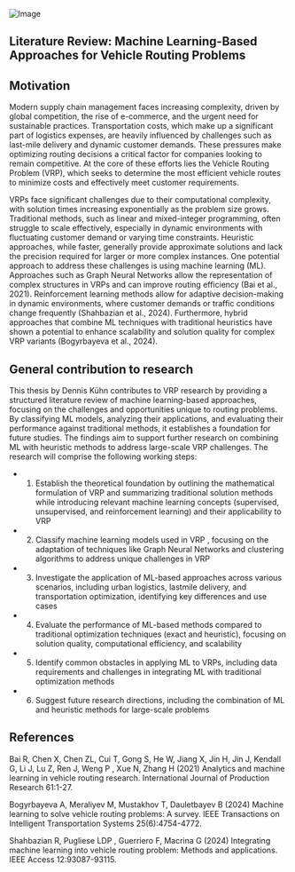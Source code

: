 ![Image](image_000000_da8f1eb061219649d78cb95ea422d148d089b6db1f62496375714183476b1033.png)

## Literature Review: Machine Learning-Based Approaches for Vehicle Routing Problems

## Motivation

Modern supply chain management faces increasing complexity, driven by global competition, the rise of e-commerce, and the urgent need for sustainable practices. Transportation costs, which make up a significant part of logistics expenses, are heavily influenced by challenges such as last-mile delivery and dynamic customer demands. These pressures make optimizing routing decisions a critical factor for companies looking to remain competitive. At the core of these efforts lies the Vehicle Routing Problem (VRP), which seeks to determine the most efficient vehicle routes to minimize costs and effectively meet customer requirements.

VRPs face significant challenges due to their computational complexity, with solution times increasing exponentially as the problem size grows. Traditional methods, such as linear and mixed-integer programming, often struggle to scale effectively, especially in dynamic environments with fluctuating customer demand or varying time constraints. Heuristic approaches, while faster, generally provide approximate solutions and lack the precision required for larger or more complex instances. One potential approach to address these challenges is using machine learning (ML). Approaches such as Graph Neural Networks allow the representation of complex structures in VRPs and can improve routing efficiency (Bai et al., 2021). Reinforcement learning methods allow for adaptive decision-making in dynamic environments, where customer demands or traffic conditions change frequently (Shahbazian et al., 2024). Furthermore, hybrid approaches that combine ML techniques with traditional heuristics have shown a potential to enhance scalability and solution quality for complex VRP variants (Bogyrbayeva et al., 2024).

## General contribution to research

This thesis by Dennis Kühn contributes to VRP research by providing a structured literature review of machine learning-based approaches, focusing on the challenges and opportunities unique to routing problems. By classifying ML models, analyzing their applications, and evaluating their performance against traditional methods, it establishes a foundation for future studies. The findings aim to support further research on combining ML with heuristic methods to address large-scale VRP challenges. The research will comprise the following working steps:

- 1. Establish the theoretical foundation by outlining the mathematical formulation of VRP and summarizing traditional solution methods while introducing relevant machine learning concepts (supervised, unsupervised, and reinforcement learning) and their applicability to VRP
- 2. Classify machine learning models used in VRP , focusing on the adaptation of techniques like Graph Neural Networks and clustering algorithms to address unique challenges in VRP
- 3. Investigate the application of ML-based approaches across various scenarios, including urban logistics, lastmile delivery, and transportation optimization, identifying key differences and use cases
- 4. Evaluate the performance of ML-based methods compared to traditional optimization techniques (exact and heuristic), focusing on solution quality, computational efficiency, and scalability
- 5. Identify common obstacles in applying ML to VRPs, including data requirements and challenges in integrating ML with traditional optimization methods
- 6. Suggest future research directions, including the combination of ML and heuristic methods for large-scale problems

## References

Bai R, Chen X, Chen ZL, Cui T, Gong S, He W, Jiang X, Jin H, Jin J, Kendall G, Li J, Lu Z, Ren J, Weng P , Xue N, Zhang H (2021) Analytics and machine learning in vehicle routing research. International Journal of Production Research 61:1-27.

Bogyrbayeva A, Meraliyev M, Mustakhov T, Dauletbayev B (2024) Machine learning to solve vehicle routing problems: A survey. IEEE Transactions on Intelligent Transportation Systems 25(6):4754-4772.

Shahbazian R, Pugliese LDP , Guerriero F, Macrina G (2024) Integrating machine learning into vehicle routing problem: Methods and applications. IEEE Access 12:93087-93115.